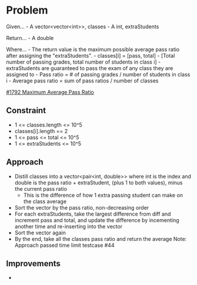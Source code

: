 
# Problem
Given...
    - A vector\<vector\<int>>, classes
    - A int, extraStudents

Return...
    - A double

Where...
    - The return value is the maximum possible average pass ratio after 
assigning the "extraStudents".
    - classes\[i] = \[pass, total]
        - \[Total number of passing grades, total number of students in class i]
    - extraStudents are guaranteed to pass the exam of any class they are 
assigned to
    - Pass ratio = \# of passing grades \/ number of students in class i
    - Average pass ratio = sum of pass ratios \/ number of classes

[\#1792 Maximum Average Pass Ratio](https://leetcode.com/problems/maximum-average-pass-ratio/description/)

## Constraint
- 1 <= classes.length <= 10^5
- classes\[i].length == 2
- 1 <= pass <= total <= 10^5
- 1 <= extraStudents <= 10^5

## Approach
- Distill classes into a vector\<pair\<int, double>> where int is the index
and double is the pass ratio \+ extraStudent, \(plus 1 to both values), minus 
the current pass ratio
    - This is the difference of how 1 extra passing student can make on the 
    class average
- Sort the vector by the pass ratio, non-decreasing order
- For each extraStudents, take the largest difference from diff and increment
pass and total, and update the difference by incementing another time and
re-inserting into the vector
- Sort the vector again 
- By the end, take all the classes pass ratio and return the average
Note: Approach passed time limit testcase \#44
## Improvements
- 
